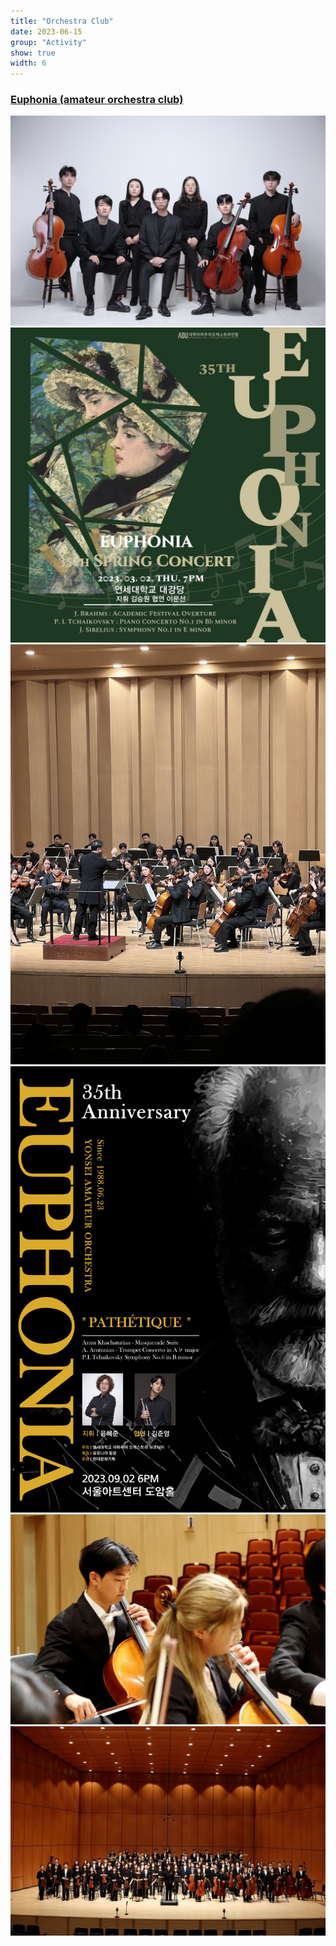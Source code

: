```yaml
---
title: "Orchestra Club"
date: 2023-06-15
group: "Activity"
show: true
width: 6
---
```

### [Euphonia (amateur orchestra club)](https://www.youtube.com/@euphonia_yonsei)


<div class="scroll-gallery">
  <img src="/assets/images/orchestra1.jpg" alt="">
  <img src="/assets/images/orchestra2.jpg" alt="">
  <img src="/assets/images/orchestra3.jpg" alt="">
  <img src="/assets/images/orchestra4.png" alt="">
  <img src="/assets/images/orchestra5.jpg" alt="">
  <img src="/assets/images/orchestra6.jpg" alt="">
</div>
